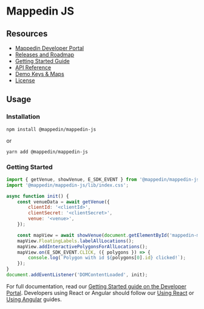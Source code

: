 # Mappedin JS

## Resources

- [Mappedin Developer Portal](https://developer.mappedin.com)
- [Releases and Roadmap](https://developer.mappedin.com/docs/roadmap)
- [Getting Started Guide](https://developer.mappedin.com/web-sdk/5.0/getting-started)
- [API Reference](https://developer.mappedin.com/web-sdk/5.0/api-reference)
- [Demo Keys & Maps](https://developer.mappedin.com/docs/demo-keys-and-maps)
- [License](https://info.mappedin.com/terms/sdk)

## Usage

### Installation

`npm install @mappedin/mappedin-js`

or

`yarn add @mappedin/mappedin-js`

### Getting Started

```javascript
import { getVenue, showVenue, E_SDK_EVENT } from '@mappedin/mappedin-js';
import '@mappedin/mappedin-js/lib/index.css';

async function init() {
	const venueData = await getVenue({
		clientId: '<clientId>',
		clientSecret: '<clientSecret>',
		venue: '<venue>',
	});

	const mapView = await showVenue(document.getElementById('mappedin-map'), venueData);
	mapView.FloatingLabels.labelAllLocations();
	mapView.addInteractivePolygonsForAllLocations();
	mapView.on(E_SDK_EVENT.CLICK, ({ polygons }) => {
		console.log(`Polygon with id ${polygons[0].id} clicked!`);
	});
}
document.addEventListener('DOMContentLoaded', init);
```

For full documentation, read our [Getting Started guide on the Developer Portal](https://developer.mappedin.com/web-sdk/5.0/getting-started). Developers using React or Angular should follow our [Using React](https://developer.mappedin.com/web-sdk/5.0/react) or [Using Angular](https://developer.mappedin.com/web-sdk/5.0/angular) guides.
